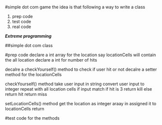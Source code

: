 #simple dot com game
the idea is that following a way to write a class
1. prep code
2. test code
3. real code

***Extreme programming***


##simple dot com class

#prep code
declare a int array for the location say locationCells will contain the all location
declare a int for number of hits

decalre a checkYourself() method to check if user hit or not
decalre a setter method for the locationCells

checkYourself() method
take user input in string
convert user input to integer
repeat with all location cells
	if input match
		if hit is 3
			return kill
		else
			return hit
return miss

setLocationCells() method
get the location as integer araay in assigned it to locationCells
return

#test code for the methods
